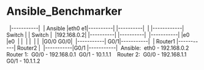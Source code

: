 # Ansible_Benchmarker
&nbsp;
|-----------|&nbsp;
|  Ansible  |eth0      e1|----------|            |----------|&nbsp;
|           |------------|  Switch  |            |  Switch  |&nbsp;
|192.168.0.2|            |----------|            |----------|&nbsp;
|-----------|                  |e0                     |e0&nbsp;
                               |                       |&nbsp;
                               |                       |&nbsp;
                               |                       |&nbsp;
                               |G0/0               G0/0|&nbsp;
                         |-----------|       G0/1|-----------|&nbsp;
                         |  Router1  |-----------|  Router2  |&nbsp;
                         |-----------|G0/1       |-----------|&nbsp;
Ansible:&nbsp;
eth0 - 192.168.0.2&nbsp;
&nbsp;
Router 1:&nbsp;
G0/0 - 192.168.0.1&nbsp;
G0/1 - 10.1.1.1&nbsp;
&nbsp;
Router 2:&nbsp;
G0/0 - 192.168.1.1&nbsp;
G0/1 - 10.1.1.2&nbsp;